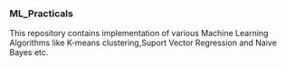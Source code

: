 <h3> ML_Practicals</h3>
<p>This repository contains implementation of various Machine Learning Algorithms like K-means clustering,Suport Vector Regression and Naive Bayes etc.</p>
